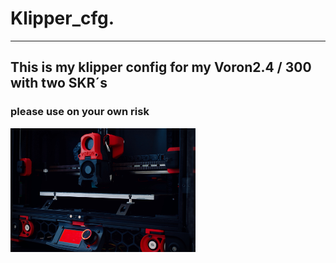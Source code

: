# Klipper_cfg.
-------------------------------------------------------------------
## This is my klipper config for my Voron2.4 / 300 with two SKR´s
### please use on your own risk
![](./images/zwovier.png) 
